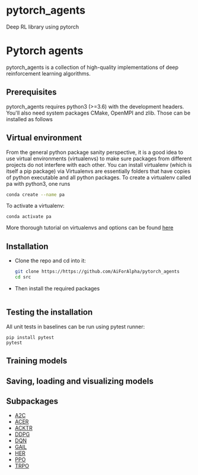 # pytorch_agents
Deep RL library using pytorch



# Pytorch agents
pytorch_agents is a collection of high-quality implementations of deep reinforcement learning algorithms.

## Prerequisites 
pytorch_agents requires python3 (>=3.6) with the development headers. 
You'll also need system packages CMake, OpenMPI and zlib. Those can be installed as follows


## Virtual environment
From the general python package sanity perspective, it is a good idea to use virtual environments (virtualenvs) to make sure packages from different projects do not interfere with each other. You can install virtualenv (which is itself a pip package) via
Virtualenvs are essentially folders that have copies of python executable and all python packages.
To create a virtualenv called pa with python3, one runs 
```bash
conda create --name pa
```
To activate a virtualenv: 
```
conda activate pa
```
More thorough tutorial on virtualenvs and options can be found [here](https://packaging.python.org/guides/installing-using-pip-and-virtual-environments/) 

## Installation
- Clone the repo and cd into it:
    ```bash
    git clone https://https://github.com/AiForAlpha/pytorch_agents
    cd src
    ```
- Then install the required packages
    ```bash 
    
    ```

## Testing the installation
All unit tests in baselines can be run using pytest runner:
```
pip install pytest
pytest
```

## Training models

## Saving, loading and visualizing models

## Subpackages
- [A2C](pytorch_agents/a2c)
- [ACER](pytorch_agents/acer)
- [ACKTR](pytorch_agents/acktr)
- [DDPG](pytorch_agents/ddpg)
- [DQN](pytorch_agents/dqn)
- [GAIL](pytorch_agents/gail)
- [HER](pytorch_agents/her)
- [PPO](pytorch_agents/ppo) 
- [TRPO](pytorch_agents/trpo)


